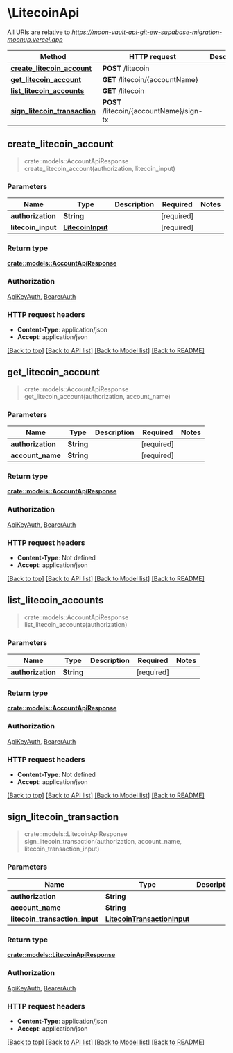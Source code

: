 # \LitecoinApi

All URIs are relative to *https://moon-vault-api-git-ew-supabase-migration-moonup.vercel.app*

Method | HTTP request | Description
------------- | ------------- | -------------
[**create_litecoin_account**](LitecoinApi.md#create_litecoin_account) | **POST** /litecoin | 
[**get_litecoin_account**](LitecoinApi.md#get_litecoin_account) | **GET** /litecoin/{accountName} | 
[**list_litecoin_accounts**](LitecoinApi.md#list_litecoin_accounts) | **GET** /litecoin | 
[**sign_litecoin_transaction**](LitecoinApi.md#sign_litecoin_transaction) | **POST** /litecoin/{accountName}/sign-tx | 



## create_litecoin_account

> crate::models::AccountApiResponse create_litecoin_account(authorization, litecoin_input)


### Parameters


Name | Type | Description  | Required | Notes
------------- | ------------- | ------------- | ------------- | -------------
**authorization** | **String** |  | [required] |
**litecoin_input** | [**LitecoinInput**](LitecoinInput.md) |  | [required] |

### Return type

[**crate::models::AccountApiResponse**](AccountAPIResponse.md)

### Authorization

[ApiKeyAuth](../README.md#ApiKeyAuth), [BearerAuth](../README.md#BearerAuth)

### HTTP request headers

- **Content-Type**: application/json
- **Accept**: application/json

[[Back to top]](#) [[Back to API list]](../README.md#documentation-for-api-endpoints) [[Back to Model list]](../README.md#documentation-for-models) [[Back to README]](../README.md)


## get_litecoin_account

> crate::models::AccountApiResponse get_litecoin_account(authorization, account_name)


### Parameters


Name | Type | Description  | Required | Notes
------------- | ------------- | ------------- | ------------- | -------------
**authorization** | **String** |  | [required] |
**account_name** | **String** |  | [required] |

### Return type

[**crate::models::AccountApiResponse**](AccountAPIResponse.md)

### Authorization

[ApiKeyAuth](../README.md#ApiKeyAuth), [BearerAuth](../README.md#BearerAuth)

### HTTP request headers

- **Content-Type**: Not defined
- **Accept**: application/json

[[Back to top]](#) [[Back to API list]](../README.md#documentation-for-api-endpoints) [[Back to Model list]](../README.md#documentation-for-models) [[Back to README]](../README.md)


## list_litecoin_accounts

> crate::models::AccountApiResponse list_litecoin_accounts(authorization)


### Parameters


Name | Type | Description  | Required | Notes
------------- | ------------- | ------------- | ------------- | -------------
**authorization** | **String** |  | [required] |

### Return type

[**crate::models::AccountApiResponse**](AccountAPIResponse.md)

### Authorization

[ApiKeyAuth](../README.md#ApiKeyAuth), [BearerAuth](../README.md#BearerAuth)

### HTTP request headers

- **Content-Type**: Not defined
- **Accept**: application/json

[[Back to top]](#) [[Back to API list]](../README.md#documentation-for-api-endpoints) [[Back to Model list]](../README.md#documentation-for-models) [[Back to README]](../README.md)


## sign_litecoin_transaction

> crate::models::LitecoinApiResponse sign_litecoin_transaction(authorization, account_name, litecoin_transaction_input)


### Parameters


Name | Type | Description  | Required | Notes
------------- | ------------- | ------------- | ------------- | -------------
**authorization** | **String** |  | [required] |
**account_name** | **String** |  | [required] |
**litecoin_transaction_input** | [**LitecoinTransactionInput**](LitecoinTransactionInput.md) |  | [required] |

### Return type

[**crate::models::LitecoinApiResponse**](LitecoinAPIResponse.md)

### Authorization

[ApiKeyAuth](../README.md#ApiKeyAuth), [BearerAuth](../README.md#BearerAuth)

### HTTP request headers

- **Content-Type**: application/json
- **Accept**: application/json

[[Back to top]](#) [[Back to API list]](../README.md#documentation-for-api-endpoints) [[Back to Model list]](../README.md#documentation-for-models) [[Back to README]](../README.md)

